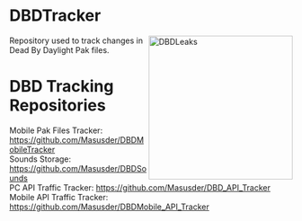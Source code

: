 # DBDTracker
<img src="https://i.imgur.com/zVt0gAc.png" align="right" alt="DBDLeaks" width="256" height="256">

Repository used to track changes in Dead By Daylight Pak files.

# DBD Tracking Repositories
Mobile Pak Files Tracker: https://github.com/Masusder/DBDMobileTracker<br>
Sounds Storage: https://github.com/Masusder/DBDSounds<br>
PC API Traffic Tracker: https://github.com/Masusder/DBD_API_Tracker<br>
Mobile API Traffic Tracker: https://github.com/Masusder/DBDMobile_API_Tracker
